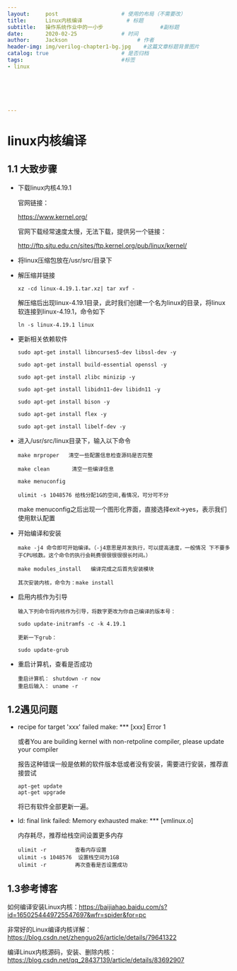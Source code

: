 ```yaml
---
layout:     post                    # 使用的布局（不需要改）
title:      Linux内核编译              # 标题 
subtitle:   操作系统作业中的一小步					 #副标题
date:       2020-02-25              # 时间
author:     Jackson                      # 作者
header-img: img/verilog-chapter1-bg.jpg    #这篇文章标题背景图片
catalog: true                       # 是否归档
tags:                               #标签
- linux






---
```


# linux内核编译

## 1.1 大致步骤

* 下载linux内核4.19.1

  官网链接：

  https://www.kernel.org/

  官网下载经常速度太慢，无法下载，提供另一个链接：

  http://ftp.sjtu.edu.cn/sites/ftp.kernel.org/pub/linux/kernel/

* 将linux压缩包放在/usr/src/目录下

* 解压缩并链接

  ```
  xz -cd linux-4.19.1.tar.xz| tar xvf -
  ```

  解压缩后出现linux-4.19.1目录，此时我们创建一个名为linux的目录，将linux软连接到linux-4.19.1，命令如下

  ```
  ln -s linux-4.19.1 linux
  ```

* 更新相关依赖软件

  ```
  sudo apt-get install libncurses5-dev libssl-dev -y
  
  sudo apt-get install build-essential openssl -y
  
  sudo apt-get install zlibc minizip -y
  
  sudo apt-get install libidn11-dev libidn11 -y
  
  sudo apt-get install bison -y
  
  sudo apt-get install flex -y
  
  sudo apt-get install libelf-dev -y
  
  ```
  
* 进入/usr/src/linux目录下，输入以下命令

  ```
  make mrproper   清空一些配置信息检查源码是否完整
  
  make clean       清空一些编译信息
  
  make menuconfig
  
  ulimit -s 1048576	给栈分配1G的空间,看情况，可分可不分
  ```

  make menuconfig之后出现一个图形化界面，直接选择exit->yes，表示我们使用默认配置

* 开始编译和安装

  ```
  make -j4 命令即可开始编译。（-j4意思是并发执行，可以提高速度，一般情况 下不要多于CPU核数。这个命令的执行会耗费很很很很很长时间。）
  
  make modules_install   编译完成之后首先安装模块
  
  其次安装内核，命令为：make install
  ```
  

  
* 启用内核作为引导

  ```
  输入下列命令将内核作为引导，将数字更改为你自己编译的版本号：
  
  sudo update-initramfs -c -k 4.19.1
  
  更新一下grub：
  
  sudo update-grub
  ```

* 重启计算机，查看是否成功

  ```
  重启计算机： shutdown -r now
  重启后输入： uname -r
  ```


## 1.2遇见问题

* recipe for target 'xxx' failed make: *** [xxx] Error 1

  或者You are building kernel with non-retpoline compiler, please update your compiler

  

  报告这种错误一般是依赖的软件版本低或者没有安装，需要进行安装，推荐直接尝试

  ```
  apt-get update
  apt-get upgrade
  ```

  将已有软件全部更新一遍。

* ld: final link failed: Memory exhausted make: *** [vmlinux.o] 

  内存耗尽，推荐给栈空间设置更多内存

  ```
  ulimit -r			查看内存设置
  ulimit -s 1048576	 设置栈空间为1GB
  ulimit -r			再次查看是否设置成功
  ```

  

## 1.3参考博客

如何编译安装Linux内核：https://baijiahao.baidu.com/s?id=1650254449725547697&wfr=spider&for=pc

非常好的Linux编译内核详解：https://blog.csdn.net/zhenguo26/article/details/79641322

编译Linux内核源码，安装、删除内核：https://blog.csdn.net/qq_28437139/article/details/83692907

